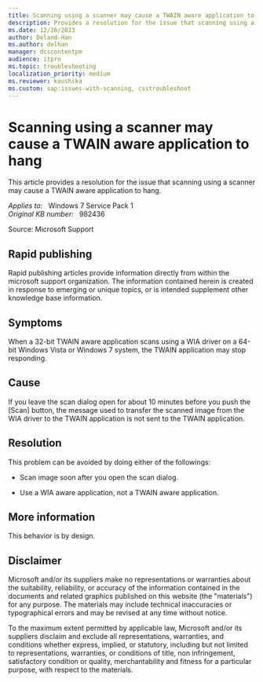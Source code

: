 ```yaml
---
title: Scanning using a scanner may cause a TWAIN aware application to hang
description: Provides a resolution for the issue that scanning using a scanner may cause a TWAIN aware application to hang
ms.date: 12/26/2023
author: Deland-Han
ms.author: delhan
manager: dcscontentpm
audience: itpro
ms.topic: troubleshooting
localization_priority: medium
ms.reviewer: kaushika
ms.custom: sap:issues-with-scanning, csstroubleshoot
---
```

# Scanning using a scanner may cause a TWAIN aware application to hang

This article provides a resolution for the issue that scanning using a scanner may cause a TWAIN aware application to hang.

_Applies to:_ &nbsp; Windows 7 Service Pack 1  
_Original KB number:_ &nbsp; 982436

Source: Microsoft Support

## Rapid publishing

Rapid publishing articles provide information directly from within the microsoft support organization. The information contained herein is created in response to emerging or unique topics, or is intended supplement other knowledge base information.

## Symptoms

When a 32-bit TWAIN aware application scans using a WIA driver on a 64-bit Windows Vista or Windows 7 system, the TWAIN application may stop responding.

## Cause

If you leave the scan dialog open for about 10 minutes before you push the [Scan] button, the message used to transfer the scanned image from the WIA driver to the TWAIN application is not sent to the TWAIN application.

## Resolution

This problem can be avoided by doing either of the followings:

- Scan image soon after you open the scan dialog.

- Use a WIA aware application, not a TWAIN aware application.

## More information

This behavior is by design.

## Disclaimer

Microsoft and/or its suppliers make no representations or warranties about the suitability, reliability, or accuracy of the information contained in the documents and related graphics published on this website (the "materials") for any purpose. The materials may include technical inaccuracies or typographical errors and may be revised at any time without notice.

To the maximum extent permitted by applicable law, Microsoft and/or its suppliers disclaim and exclude all representations, warranties, and conditions whether express, implied, or statutory, including but not limited to representations, warranties, or conditions of title, non infringement, satisfactory condition or quality, merchantability and fitness for a particular purpose, with respect to the materials.
